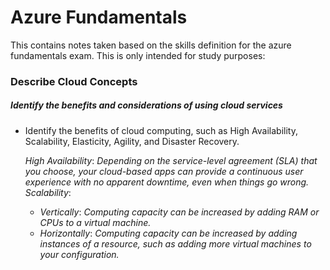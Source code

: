 # Azure Fundamentals

This contains notes taken based on the skills definition for the azure fundamentals exam. This is only 
intended for study purposes:

### Describe Cloud Concepts


##### **Identify the benefits and considerations of using cloud services**

* Identify the benefits of cloud computing, such as High Availability, Scalability, Elasticity,
  Agility, and Disaster Recovery.

  *High Availability*: _Depending on the service-level agreement (SLA) that you choose, your cloud-based apps can provide a continuous user experience with no apparent downtime, even when things go wrong._
  *Scalability*:
    - *Vertically*: *Computing capacity can be increased by adding RAM or CPUs to a virtual machine.*
    - *Horizontally*: *Computing capacity can be increased by adding instances of a resource, such as adding more      virtual machines to your configuration.*


